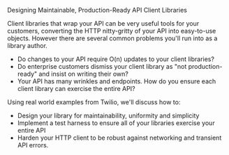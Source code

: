 Designing Maintainable, Production-Ready API Client Libraries

Client libraries that wrap your API can be very useful tools for your customers,
converting the HTTP nitty-gritty of your API into easy-to-use objects. However
there are several common problems you'll run into as a library author.

- Do changes to your API require O(n) updates to your client libraries?
- Do enterprise customers dismiss your client library as "not production-ready" and insist on writing their own?
- Your API has many wrinkles and endpoints. How do you ensure each client library can exercise the entire API?

Using real world examples from Twilio, we'll discuss how to:

- Design your library for maintainability, uniformity and simplicity
- Implement a test harness to ensure all of your libraries exercise your entire API
- Harden your HTTP client to be robust against networking and transient API errors.

